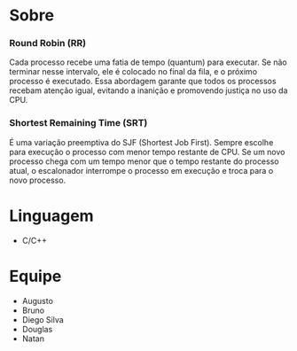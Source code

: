 # Sobre

### Round Robin (RR)
Cada processo recebe uma fatia de tempo (quantum) para executar. Se não terminar nesse intervalo, ele é colocado no final da fila, e o próximo processo é executado. Essa abordagem garante que todos os processos recebam atenção igual, evitando a inanição e promovendo justiça no uso da CPU. 

### Shortest Remaining Time (SRT)
É uma variação preemptiva do SJF (Shortest Job First). Sempre escolhe para execução o processo com menor tempo restante de CPU. Se um novo processo chega com um tempo menor que o tempo restante do processo atual, o escalonador interrompe o processo em execução e troca para o novo processo.

# Linguagem

* C/C++

# Equipe

* Augusto
* Bruno
* Diego Silva
* Douglas
* Natan
